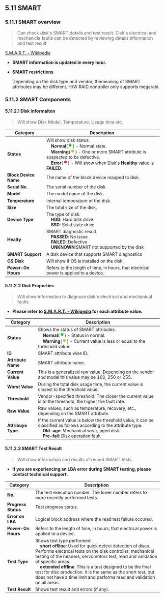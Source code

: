 ## 5.11 SMART

### 5.11.1 SMART overview
> Can check disk's SMART details and test result.
> Disk's electrical and machanicla faults can be detected by reviewing details information and test result.

[S.M.A.R.T. - Wikipedia](https://en.wikipedia.org/wiki/S.M.A.R.T.)

+ **SMART information is updated in every hour.** 

- **SMART restrictions**

    Depending on the disk type and vendor, themeaning of SMART attributes may be different.
    H/W RAID controller only supports megaraid.

  
### 5.11.2 SMART Components

#### 5.11.2.1 Disk Informaiton
> Will show Disk Model, Temperature, Usage time etc.

| Category              | Description |
|-----------------------|-------------|
| **Status**            | Will show disk status.<br>&nbsp;&nbsp;&nbsp;&nbsp;**Normal**(![ICONNORMAL](./images/icon-status-normal2.png)) - Normal state.<br>&nbsp;&nbsp;&nbsp;&nbsp;**Warning**(![ICONWARN](./images/icon-status-warning2.png)) - One or more SMART attribute is suspected to be defective.<br>&nbsp;&nbsp;&nbsp;&nbsp;**Error**(![ICONERR](./images/icon-status-error2.png)) - Will show when Disk's **Healthy** value is **FAILED**.|
| **Block Device Name** | The name of the block device mapped to disk.|
| **Serial No.**        | The serial number of the disk.|
| **Model**             | The model name of the disk.|
| **Temperature**       | Internal temperature of the disk.|
| **Size**              | The total size of the disk.|
| **Device Type**       | The type of disk.<br>&nbsp;&nbsp;&nbsp;&nbsp;**HDD**: Hard disk drive<br>&nbsp;&nbsp;&nbsp;&nbsp;**SSD**: Solid state drive|
| **Healty**            | SMART diagnostic result. <br>&nbsp;&nbsp;&nbsp;&nbsp;**PASSED**: No issue<br>&nbsp;&nbsp;&nbsp;&nbsp;**FAILED**: Defective<br>&nbsp;&nbsp;&nbsp;&nbsp;**UNKNOWN**:SMART not supported by the disk|
| **SMART Support**     | A disk device that supports SMART diagnostics|
| **OS Disk**           | Will show if OS is installed on the disk.|
| **Power-On Hours**    | Refers to the length of time, in hours, that electrical power is applied to a device.|

#### 5.11.2.2 Disk Properties
> Will show information to diagnose disk's electrical and mechanical faults.

+ **Please refer to [S.M.A.R.T. - Wikipedia](https://en.wikipedia.org/wiki/S.M.A.R.T.) for each attribute value.**


| Category           | Description |
|--------------------|-------------|
| **Status**         | Shows the status of SMART attributes.<br>&nbsp;&nbsp;&nbsp;&nbsp;**Normal**(![ICONNORMAL](./images/icon-status-normal2.png)) - Status in normal.<br>&nbsp;&nbsp;&nbsp;&nbsp;**Warning**(![ICONWARN](./images/icon-status-warning2.png)) - Current value is less or equal to the threshold value. |
| **ID**             | SMART attribute wise ID.|
| **Attribute Name** | SMART attribute name.|
| **Current Value**  | This is a generalized raw value. Depending on the vendor and model this value may be 100, 250 or 255.|
| **Worst Value**   | During the total disk usage time, the current value is closest to the threshold value.|
| **Threshold**      | Vendor-specified threshold. The closer the current value is to the threshold, the higher the fault rate.|
| **Raw Value**      | Raw values, such as temperature, recovery, etc., depending on the SMART attribute. |
| **Attribuye Type** | If the current value is below the threshold value, it can be classified as follows according to the attribute type.<br>&nbsp;&nbsp;&nbsp;&nbsp;**Old-age**: Mechanical wear, aged disk<br>&nbsp;&nbsp;&nbsp;&nbsp;**Pre-fail**: Disk operation fault|

#### 5.11.2.3 SMART Test Result
> Will show information and results of recent SMART tests.

- **If you are experiencing an LBA error during SMART testing, please contact technical support.** 

| Category             | Description |
|----------------------|-------------|
| **No.**              |The test execution number. The lower number refers to  more recently performed tests.|
| **Progress Status**  |Test progress status.|
| **Error on LBA**     |Logical block address where the read test failure occured.|
| **Power-On Hours**   |Refers to the length of time, in hours, that electrical power is applied to a device.|
| **Test Type**        |Shows test type performed.<br>&nbsp;&nbsp;&nbsp;&nbsp;**short offline**: Used for quick defect detection of discs. Performs electrical tests on the disk controller, mechanical testing of the headers, servomotors test, read and validation of specific areas.<br>&nbsp;&nbsp;&nbsp;&nbsp;**extended offline**: This is a test designed to be the final test for disc production. It is the same as the short test, but does not have a time limit and performs read and validation on all areas.|
| **Test Result**      |Shows test result and errors (if any).|

